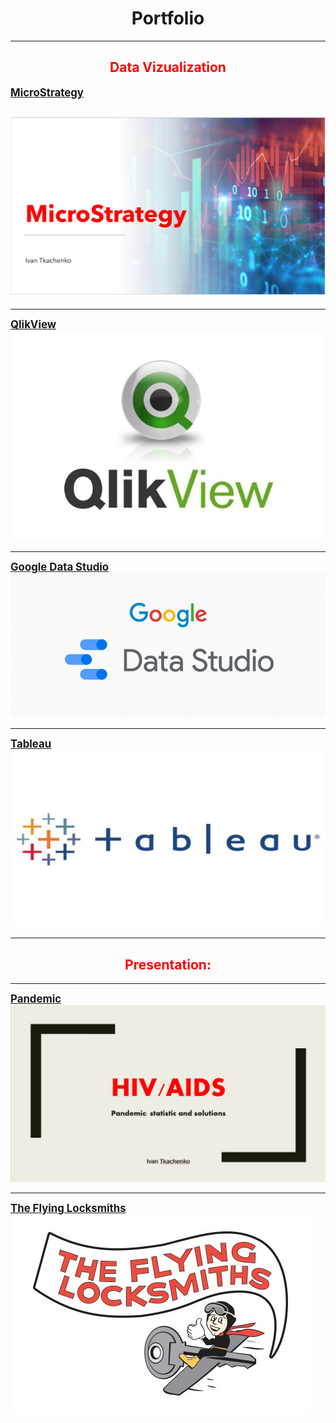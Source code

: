 <h1 style="text-align: center;"><span style="color= blue;"><strong>Portfolio</strong></span></h1>

---
<h2 style="text-align: center;"><span style="color: red;"><strong>Data Vizualization</strong></span></h2>


<strong><span style="font-size:120%">[MicroStrategy](pdf/Mic.pdf)</span></strong>
## <img src="images/M.PNG"/>

  <a href="https://www.w3schools.com">
</a>

---
<strong><span style="font-size:120%">[QlikView](/pdf/Qlik.pdf)</span></strong>
<img src="images/Qlik.jpg"/>

---
<strong><span style="font-size:120%">[Google Data Studio](/pdf/Google1.pdf)</span></strong>
<img src="images/Goo.PNG"/> 

---
<strong><span style="font-size:120%">[Tableau](/pdf/Tableau.pdf)</span></strong>
<img src="images/Tab.jpg"/>

---
<h2 style="text-align: center;"><span style="color: red;"><strong>Presentation:</strong></span></h2>

---
<strong><span style="font-size:120%">[Pandemic](/pdf/Pan.pdf)</span></strong>
<img src="images/HIV.PNG"/>

---
<strong><span style="font-size:120%">[The Flying Locksmiths](/pdf/Lock.pdf)</span></strong>
<img src="images/Lock2.png"/>








